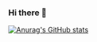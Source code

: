 ### Hi there 👋
[![Anurag's GitHub stats](https://github-readme-stats.vercel.app/api?username=Basswell234)](https://github.com/Basswell234/github-readme-stats)
<!--
**Basswell234/Basswell234** is a ✨ _special_ ✨ repository because its `README.md` (this file) appears on your GitHub profile.

Here are some ideas to get you started:

- 🔭 I’m currently working on ...
- 🌱 I’m currently learning ...
- 👯 I’m looking to collaborate on ...
- 🤔 I’m looking for help with ...
- 💬 Ask me about ...
- 📫 How to reach me: ...
- 😄 Pronouns: ...
- ⚡ Fun fact: ...
-->

